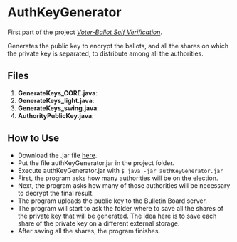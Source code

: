 # AuthKeyGenerator
First part of the project [*Voter-Ballot Self Verification*](www.cjgomez.cl).

Generates the public key to encrypt the ballots, and all the shares on which the private key is separated, to distribute among all the authorities.

## Files
1. **GenerateKeys_CORE.java**: 
2. **GenerateKeys_light.java**:
3. **GenerateKeys_swing.java**:
4. **AuthorityPublicKey.java**:

## How to Use
* Download the .jar file [here](http://www.cjgomez.cl).
* Put the file authKeyGenerator.jar in the project folder.
* Execute authKeyGenerator.jar with `$ java -jar authKeyGenerator.jar`
* First, the program asks how many authorities will be on the election.
* Next, the program asks how many of those authorities will be necessary to decrypt the final result.
* The program uploads the public key to the Bulletin Board server.
* The program will start to ask the folder where to save all the shares of the private key that will be generated. The idea here is to save each share of the private key on a different external storage.
* After saving all the shares, the program finishes.